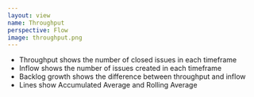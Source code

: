```yaml
---
layout: view
name: Throughput
perspective: Flow
image: throughput.png
---
```

<ul>
  <li>Throughput shows the number of closed issues in each timeframe</li>
  <li>Inflow shows the number of issues created in each timeframe</li>
  <li>Backlog growth shows the difference between throughput and inflow</li>
  <li>Lines show Accumulated Average and Rolling Average</li>
</ul>
